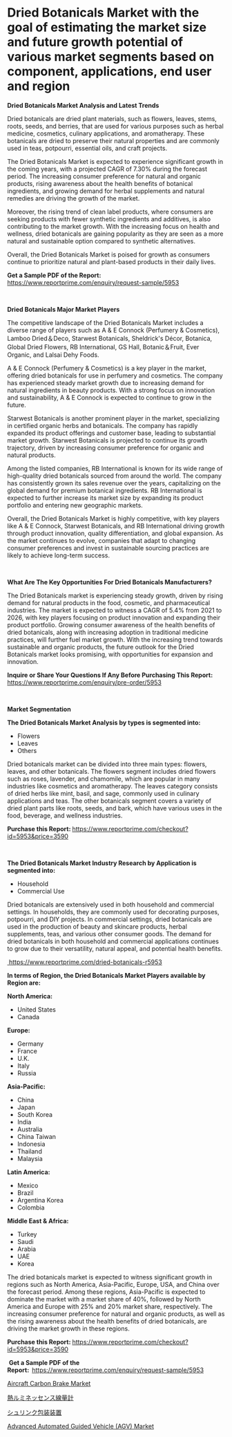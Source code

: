 <p><h1>Dried Botanicals Market with the goal of estimating the market size and future growth potential of various market segments based on component, applications, end user and region</h1></p><p><strong>Dried Botanicals Market Analysis and Latest Trends</strong></p>
<p><p>Dried botanicals are dried plant materials, such as flowers, leaves, stems, roots, seeds, and berries, that are used for various purposes such as herbal medicine, cosmetics, culinary applications, and aromatherapy. These botanicals are dried to preserve their natural properties and are commonly used in teas, potpourri, essential oils, and craft projects.</p><p>The Dried Botanicals Market is expected to experience significant growth in the coming years, with a projected CAGR of 7.30% during the forecast period. The increasing consumer preference for natural and organic products, rising awareness about the health benefits of botanical ingredients, and growing demand for herbal supplements and natural remedies are driving the growth of the market.</p><p>Moreover, the rising trend of clean label products, where consumers are seeking products with fewer synthetic ingredients and additives, is also contributing to the market growth. With the increasing focus on health and wellness, dried botanicals are gaining popularity as they are seen as a more natural and sustainable option compared to synthetic alternatives.</p><p>Overall, the Dried Botanicals Market is poised for growth as consumers continue to prioritize natural and plant-based products in their daily lives.</p></p>
<p><strong>Get a Sample PDF of the Report:&nbsp;</strong> <a href="https://www.reportprime.com/enquiry/request-sample/5953">https://www.reportprime.com/enquiry/request-sample/5953</a></p>
<p>&nbsp;</p>
<p><strong>Dried Botanicals Major Market Players</strong></p>
<p><p>The competitive landscape of the Dried Botanicals Market includes a diverse range of players such as A & E Connock (Perfumery & Cosmetics), Lamboo Dried＆Deco, Starwest Botanicals, Sheldrick's Décor, Botanica, Global Dried Flowers, RB International, GS Hall, Botanic＆Fruit, Ever Organic, and Lalsai Dehy Foods.</p><p>A & E Connock (Perfumery & Cosmetics) is a key player in the market, offering dried botanicals for use in perfumery and cosmetics. The company has experienced steady market growth due to increasing demand for natural ingredients in beauty products. With a strong focus on innovation and sustainability, A & E Connock is expected to continue to grow in the future.</p><p>Starwest Botanicals is another prominent player in the market, specializing in certified organic herbs and botanicals. The company has rapidly expanded its product offerings and customer base, leading to substantial market growth. Starwest Botanicals is projected to continue its growth trajectory, driven by increasing consumer preference for organic and natural products.</p><p>Among the listed companies, RB International is known for its wide range of high-quality dried botanicals sourced from around the world. The company has consistently grown its sales revenue over the years, capitalizing on the global demand for premium botanical ingredients. RB International is expected to further increase its market size by expanding its product portfolio and entering new geographic markets.</p><p>Overall, the Dried Botanicals Market is highly competitive, with key players like A & E Connock, Starwest Botanicals, and RB International driving growth through product innovation, quality differentiation, and global expansion. As the market continues to evolve, companies that adapt to changing consumer preferences and invest in sustainable sourcing practices are likely to achieve long-term success.</p></p>
<p>&nbsp;</p>
<p><strong>What Are The Key Opportunities For Dried Botanicals Manufacturers?</strong></p>
<p><p>The Dried Botanicals market is experiencing steady growth, driven by rising demand for natural products in the food, cosmetic, and pharmaceutical industries. The market is expected to witness a CAGR of 5.4% from 2021 to 2026, with key players focusing on product innovation and expanding their product portfolio. Growing consumer awareness of the health benefits of dried botanicals, along with increasing adoption in traditional medicine practices, will further fuel market growth. With the increasing trend towards sustainable and organic products, the future outlook for the Dried Botanicals market looks promising, with opportunities for expansion and innovation.</p></p>
<p><strong>Inquire or Share Your Questions If Any Before Purchasing This Report:</strong> <a href="https://www.reportprime.com/enquiry/pre-order/5953">https://www.reportprime.com/enquiry/pre-order/5953</a></p>
<p>&nbsp;</p>
<p><strong>Market Segmentation</strong></p>
<p><strong>The Dried Botanicals Market Analysis by types is segmented into:</strong></p>
<p><ul><li>Flowers</li><li>Leaves</li><li>Others</li></ul></p>
<p><p>Dried botanicals market can be divided into three main types: flowers, leaves, and other botanicals. The flowers segment includes dried flowers such as roses, lavender, and chamomile, which are popular in many industries like cosmetics and aromatherapy. The leaves category consists of dried herbs like mint, basil, and sage, commonly used in culinary applications and teas. The other botanicals segment covers a variety of dried plant parts like roots, seeds, and bark, which have various uses in the food, beverage, and wellness industries.</p></p>
<p><strong>Purchase this Report:&nbsp;</strong><a href="https://www.reportprime.com/checkout?id=5953&price=3590">https://www.reportprime.com/checkout?id=5953&price=3590</a></p>
<p>&nbsp;</p>
<p><strong>The Dried Botanicals Market Industry Research by Application is segmented into:</strong></p>
<p><ul><li>Household</li><li>Commercial Use</li></ul></p>
<p><p>Dried botanicals are extensively used in both household and commercial settings. In households, they are commonly used for decorating purposes, potpourri, and DIY projects. In commercial settings, dried botanicals are used in the production of beauty and skincare products, herbal supplements, teas, and various other consumer goods. The demand for dried botanicals in both household and commercial applications continues to grow due to their versatility, natural appeal, and potential health benefits.</p></p>
<p><a href="https://www.reportprime.com/dried-botanicals-r5953">&nbsp;https://www.reportprime.com/dried-botanicals-r5953</a></p>
<p><strong>In terms of Region, the Dried Botanicals Market Players available by Region are:</strong></p>
<p>
    <p> <strong> North America: </strong>
        <ul>
            <li>United States</li>
            <li>Canada</li>
        </ul>
        </p> 
    <p> <strong> Europe: </strong>
        <ul>
            <li>Germany</li>
            <li>France</li>
            <li>U.K.</li>
            <li>Italy</li>
            <li>Russia</li>
        </ul>
        </p> 
    <p> <strong> Asia-Pacific: </strong>
        <ul>
            <li>China</li>
            <li>Japan</li>
            <li>South Korea</li>
            <li>India</li>
            <li>Australia</li>
            <li>China Taiwan</li>
            <li>Indonesia</li>
            <li>Thailand</li>
            <li>Malaysia</li>
        </ul>
        </p> 
    <p> <strong> Latin America: </strong>
        <ul>
            <li>Mexico</li>
            <li>Brazil</li>
            <li>Argentina Korea</li>
            <li>Colombia</li>
        </ul>
        </p> 
    <p> <strong> Middle East & Africa: </strong>
        <ul>
            <li>Turkey</li>
            <li>Saudi</li>
            <li>Arabia</li>
            <li>UAE</li>
            <li>Korea</li>
        </ul>
    </p>
    </p>
<p><p>The dried botanicals market is expected to witness significant growth in regions such as North America, Asia-Pacific, Europe, USA, and China over the forecast period. Among these regions, Asia-Pacific is expected to dominate the market with a market share of 40%, followed by North America and Europe with 25% and 20% market share, respectively. The increasing consumer preference for natural and organic products, as well as the rising awareness about the health benefits of dried botanicals, are driving the market growth in these regions.</p></p>
<p><strong>Purchase this Report: </strong><a href="https://www.reportprime.com/checkout?id=5953&price=3590">https://www.reportprime.com/checkout?id=5953&price=3590</a></p>
<p>&nbsp;<strong>Get a Sample PDF of the Report:&nbsp;&nbsp;</strong><a href="https://www.reportprime.com/enquiry/request-sample/5953">https://www.reportprime.com/enquiry/request-sample/5953</a></p>
<p><strong></strong></p>
<p><p><a href="https://issuu.com/reportprime-2/docs/aircraft-carbon-brake-market-size-2030.pptx">Aircraft Carbon Brake Market</a></p><p><a href="https://github.com/luffiazaza/Market-Research-Report-List-1/blob/main/445174117673.md">熱ルミネッセンス線量計</a></p><p><a href="https://github.com/avbqbctihcbe2/Market-Research-Report-List-1/blob/main/855846017672.md">シュリンク包装装置</a></p><p><a href="https://issuu.com/reportprime-2/docs/advanced-automated-guided-vehicle-agv-market-size-">Advanced Automated Guided Vehicle (AGV) Market</a></p></p>